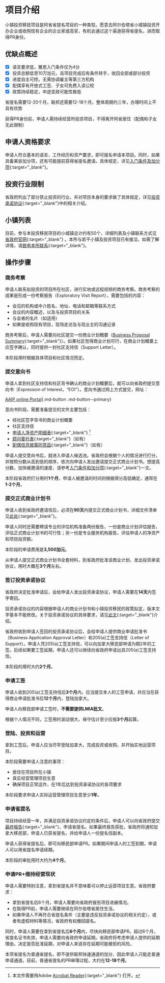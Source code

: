 # 项目介绍

小镇投资移民项目是阿省省提名项目的一种类型。愿意去阿尔伯塔省小城镇投资开办企业或收购现有企业的企业家或高官，有机会通过这个渠道获得省提名，进而取得PR身份。

## 优缺点概述

- [x] 语言要求低，雅思入门条件仅为4分
- [x] 投资总额低至10万加元，且项目完成后有条件转手，收回全部或部分投资
- [x] 进度自主可控，无需协调雇主等第三方机构
- [x] 配偶享有开放式工签、子女可免费入读公校
- [x] 政策持续稳定，中途变政可能性极低

<p class="custom-list"><i class="fa-solid fa-circle-xmark"></i> 省提名需要12-20个月，联邦还需要12-18个月，整体周期约三年，办理时间上不具有优势</p>

<p class="custom-list"><i class="fa-solid fa-circle-xmark"></i> 获得PR身份前，申请人需持续经营所投资项目，不得离开阿省居住（配偶和子女无此限制）</p>

## 申请人资格要求

申请人符合基本的语言、工作经历和资产要求，即可报名申请本项目。同时，如果具备某些加分项，还有可能提前获得省提名邀请。具体规定，详见[入门条件及加分项](/res/grid){:target="_blank"}。

## 投资行业限制

省政府列出了部分禁止投资的行业，并对项目本身的要求做了具体规定，详见[投资承诺协议](/res/bpa/#_9){:target="_blank"}中的相关介绍。

## 小镇列表

目前，参与本投资移民项目的小城镇总计约有50个，详细列表及小镇联系方式见[省政府官网](https://www.alberta.ca/aaip-rural-entrepreneur-stream-participating-communities){:target="_blank"} 。本所与若干小镇及投资项目已有接洽，如需了解详情，请[致电本所联系](https://www.jadesunriselaw.com/zh/contact){:target="_blank"}。


## 操作步骤

### 商务考察

申请人联系拟投资的项目所在社区，进行实地或远程视频的商务考察。商务考察的成果是形成一份考察报告（Exploratory Visit Report），需要包括的内容：

- 会见的机构或中介姓名、地址、电话和邮箱等联系方式
- 会议的内容概述，以及与投资项目的关系
- 与会者的名片（如适用）
- 如果是收购现有项目，现场走访及与现业主的沟通记录

商务考察后，申请人需要向社区提交一份商业计划概要（[Business Proposal Summary](https://drive.google.com/file/d/1eGFX2anVjAAOe4ItaZR0dAeaQnIf8fcg/view?usp=sharing){:target="_blank"}）。如果社区觉得商业计划可行，在商业计划概要上应签字确认，同时提供一封社区支持信（Support Letter）。

本阶段用时根据具体项目和社区情况而定。

### 提交意向书

申请人拿到社区支持信和社区背书确认的商业计划概要后，就可以向省政府提交意向书（Expression of Interest，“EOI”）。意向书通过网上方式提交，网址：

[AAIP online Portal](https://www.alberta.ca/aaip-rural-entrepreneur-stream-how-to-apply#:~:text=the%20AAIP%20portal-,AAIP%20online%20portal,-Before%20entering%20your){.md-button .md-button--primary} 

意向书阶段，需要准备提交的文件主要包括：

- 经社区签字背书的商业计划概要
- 社区支持信
- [申请人净资产明细表](https://drive.google.com/file/d/1l_v8YKsS3kxzVS9Tu7Gki4ZDJZhcIvrm/view?usp=sharing){:target="_blank"} [^1]
- [顾问委托表](https://drive.google.com/file/d/1Ybr8pvU5mnpMXYkHCsFjq7YD9tkjxyvT/view?usp=sharing){:target="_blank"}（如有）
- [配偶信息披露同意函](https://drive.google.com/file/d/14aP4Ytzr6M4SK8Ukk6FHc3PHVlvRlxON/view?usp=sharing){:target="_blank"}（如有）

[^1]: 本文件需要用Adobe [Acrobat Reader](https://get.adobe.com/reader/){:target="_blank"} 打开。

申请人提交意向书后，就进入申请人候选池。省政府会根据个人的情况进行打分，并按照分数从高到低的顺序，依次向申请人发出邀请提交正式商业计划书。想提高分数，加快被邀请的速度，请参考[入门条件和加分项](/res/grid){:target="_blank"}一文。

本阶段省政府打分用时**1个月**，申请人被邀请的时间则根据得分高低确定，通常在**1-2个月**。

### 提交正式商业计划书

申请人收到省政府邀请信后，必须在**90天**内提交正式商业计划书，详细文件清单见[此处](https://drive.google.com/file/d/1v8PTuNh8ukKjOunXkHi0sVA4nngdfOMA/view?usp=sharing){:target="_blank"}。

申请人同时还需要聘请专业的评估机构准备两份报告，一份是商业计划评估报告，评估正式商业计划书的可行性；另一份是专业服务机构报告，评估申请人的净资产和项目投资额。

本阶段的申请费用是**3,500加元**。

从申请人提交正式商业计划书全套材料，到省政府批准该商业计划、发出投资承诺协议，用时大概在**3个月**左右。

### 签订投资承诺协议

省政府决定批准申请后，会给申请人发出投资承诺协议，申请人需要在**14天**内签字寄回。

投资承诺协议的内容根据申请人的商业计划书和小镇投资移民的政策拟定，版本文字基本不能修改。关于投资承诺协议的具体要求，请见[此文](/res/bpa){:target="_blank"}介绍。

省政府收到申请人签回的投资承诺协议后，会给申请人提供商业申请批准书（Business Application Approval Letter）和205(a)工签支持信（Letter of Support）。申请人凭205(a)工签支持信，可以向加拿大移民部申请为期2年的工签。后续如果要工签延期，申请人还可以继续向省政府申请出具205(a)工签支持信。

本阶段的用时大约**2个月**。

### 申请工签

申请人收到205(a)工签支持信后**3个月**内，应当提交本人的工签申请，并应当在获得商业申请批准书后**12个月**内，登陆加拿大。

申请人向移民部申请工签时，**不需要提供LMIA批文**。

根据个人情况不同，工签用时波动很大，保守估计至少应按**3个月**起算。

### 登陆、投资和运营

拿到工签后，申请人应当尽早登陆加拿大，完成投资或收购，并开始实地运营项目。

本阶段需要申请人注意的事项：

- 居住在项目所在小镇
- 真实经营管理项目生意
- 确保项目正常运作，在1年后达到投资承诺协议的各项要求

本阶段要求申请人实际运营管理项目生意至少**1年**。

### 申请省提名

项目持续经营一年，并满足投资承诺协议约定的条件后，申请人可以向省政府提交[最终报告](https://drive.google.com/file/d/1s0BBTVnCrV-_9teFrZldOCoqq5GLs9Iz/view?usp=sharing){:target="_blank"}，申请省提名。如果最终报告获批，省政府将通知加拿大移民部，申请人已获省提名，并给申请人一份提名信副本。

申请人获得省提名后，即可向移民部申请PR。如果期间申请人的工签到期，申请人可以用省提名申请续期。

本阶段的审批用时大约为**4个月**。

### 申请PR+维持经营现状

申请人需要特别注意，拿到省提名并不意味着可以停止运营项目生意。省政府要求：

- 拿到省提名后6个月，申请人需要向省政府报告项目进展情况。
- 在取得PR前，申请人需要继续在阿尔伯塔省居住生活。
- 如果申请人不再符合省提名条件（主要是违反投资承诺协议的相关约定），或者有虚假材料等情况，省政府有权撤回提名。

同时，申请人需要在拿到省提名后**6个月**内，尽快向移民部申请PR。超过6个月，省提名证书失效，申请人需要向省政府申请延期。省政府将考虑申请人提供的延期理由，决定是否批准延期，对申请人来说存在延期可能被拒的风险。

本项省提名为普通省提名，即不提供联邦快速通道的加分，因此申请人只能走普通申请通道。目前，普通省提名的PR审理过程，大约在**12-18个月**。



